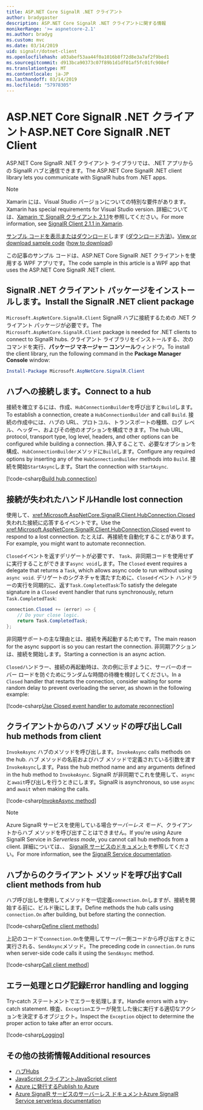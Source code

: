 ```yaml
---
title: ASP.NET Core SignalR .NET クライアント
author: bradygaster
description: ASP.NET Core SignalR .NET クライアントに関する情報
monikerRange: '>= aspnetcore-2.1'
ms.author: bradyg
ms.custom: mvc
ms.date: 03/14/2019
uid: signalr/dotnet-client
ms.openlocfilehash: a03abef53aa44f0a1016b8f72d8e3a7af2f9bed1
ms.sourcegitcommit: d913bca90373c07f89b1d1df01af5fc01fc908ef
ms.translationtype: MT
ms.contentlocale: ja-JP
ms.lasthandoff: 03/14/2019
ms.locfileid: "57978305"
---
```

# <a name="aspnet-core-signalr-net-client"></a><span data-ttu-id="80b62-103">ASP.NET Core SignalR .NET クライアント</span><span class="sxs-lookup"><span data-stu-id="80b62-103">ASP.NET Core SignalR .NET Client</span></span>

<span data-ttu-id="80b62-104">ASP.NET Core SignalR .NET クライアント ライブラリでは、.NET アプリからの SignalR ハブと通信できます。</span><span class="sxs-lookup"><span data-stu-id="80b62-104">The ASP.NET Core SignalR .NET client library lets you communicate with SignalR hubs from .NET apps.</span></span>

> [!NOTE]
> <span data-ttu-id="80b62-105">Xamarin には、Visual Studio バージョンについての特別な要件があります。</span><span class="sxs-lookup"><span data-stu-id="80b62-105">Xamarin has special requirements for Visual Studio version.</span></span> <span data-ttu-id="80b62-106">詳細については、[Xamarin で SignalR クライアント 2.1.1](https://github.com/aspnet/Announcements/issues/305)を参照してください。</span><span class="sxs-lookup"><span data-stu-id="80b62-106">For more information, see [SignalR Client 2.1.1 in Xamarin](https://github.com/aspnet/Announcements/issues/305).</span></span>

<span data-ttu-id="80b62-107">[サンプル コードを表示またはダウンロード](https://github.com/aspnet/Docs/tree/master/aspnetcore/signalr/dotnet-client/sample)します ([ダウンロード方法](xref:index#how-to-download-a-sample))。</span><span class="sxs-lookup"><span data-stu-id="80b62-107">[View or download sample code](https://github.com/aspnet/Docs/tree/master/aspnetcore/signalr/dotnet-client/sample) ([how to download](xref:index#how-to-download-a-sample))</span></span>

<span data-ttu-id="80b62-108">この記事のサンプル コードは、ASP.NET Core SignalR .NET クライアントを使用する WPF アプリです。</span><span class="sxs-lookup"><span data-stu-id="80b62-108">The code sample in this article is a WPF app that uses the ASP.NET Core SignalR .NET client.</span></span>

## <a name="install-the-signalr-net-client-package"></a><span data-ttu-id="80b62-109">SignalR .NET クライアント パッケージをインストールします。</span><span class="sxs-lookup"><span data-stu-id="80b62-109">Install the SignalR .NET client package</span></span>

<span data-ttu-id="80b62-110">`Microsoft.AspNetCore.SignalR.Client` SignalR ハブに接続するための .NET クライアント パッケージが必要です。</span><span class="sxs-lookup"><span data-stu-id="80b62-110">The `Microsoft.AspNetCore.SignalR.Client` package is needed for .NET clients to connect to SignalR hubs.</span></span> <span data-ttu-id="80b62-111">クライアント ライブラリをインストールする、次のコマンドを実行、**パッケージ マネージャー コンソール**ウィンドウ。</span><span class="sxs-lookup"><span data-stu-id="80b62-111">To install the client library, run the following command in the **Package Manager Console** window:</span></span>

```powershell
Install-Package Microsoft.AspNetCore.SignalR.Client
```

## <a name="connect-to-a-hub"></a><span data-ttu-id="80b62-112">ハブへの接続します。</span><span class="sxs-lookup"><span data-stu-id="80b62-112">Connect to a hub</span></span>

<span data-ttu-id="80b62-113">接続を確立するには、作成、`HubConnectionBuilder`を呼び出すと`Build`します。</span><span class="sxs-lookup"><span data-stu-id="80b62-113">To establish a connection, create a `HubConnectionBuilder` and call `Build`.</span></span> <span data-ttu-id="80b62-114">接続の作成中には、ハブの URL、プロトコル、トランスポートの種類、ログ レベル、ヘッダー、およびその他のオプションを構成できます。</span><span class="sxs-lookup"><span data-stu-id="80b62-114">The hub URL, protocol, transport type, log level, headers, and other options can be configured while building a connection.</span></span> <span data-ttu-id="80b62-115">挿入することで、必要なオプションを構成、`HubConnectionBuilder`メソッドに`Build`します。</span><span class="sxs-lookup"><span data-stu-id="80b62-115">Configure any required options by inserting any of the `HubConnectionBuilder` methods into `Build`.</span></span> <span data-ttu-id="80b62-116">接続を開始`StartAsync`します。</span><span class="sxs-lookup"><span data-stu-id="80b62-116">Start the connection with `StartAsync`.</span></span>

[!code-csharp[Build hub connection](dotnet-client/sample/signalrchatclient/MainWindow.xaml.cs?name=snippet_MainWindowClass&highlight=15-17,39)]

## <a name="handle-lost-connection"></a><span data-ttu-id="80b62-117">接続が失われたハンドル</span><span class="sxs-lookup"><span data-stu-id="80b62-117">Handle lost connection</span></span>

<span data-ttu-id="80b62-118">使用して、<xref:Microsoft.AspNetCore.SignalR.Client.HubConnection.Closed>失われた接続に応答するイベントです。</span><span class="sxs-lookup"><span data-stu-id="80b62-118">Use the <xref:Microsoft.AspNetCore.SignalR.Client.HubConnection.Closed> event to respond to a lost connection.</span></span> <span data-ttu-id="80b62-119">たとえば、再接続を自動化することがあります。</span><span class="sxs-lookup"><span data-stu-id="80b62-119">For example, you might want to automate reconnection.</span></span>

<span data-ttu-id="80b62-120">`Closed`イベントを返すデリゲートが必要です、 `Task`、非同期コードを使用せずに実行することができます`async void`します。</span><span class="sxs-lookup"><span data-stu-id="80b62-120">The `Closed` event requires a delegate that returns a `Task`, which allows async code to run without using `async void`.</span></span> <span data-ttu-id="80b62-121">デリゲートのシグネチャを満たすために、`Closed`イベント ハンドラーの実行を同期的に、返す`Task.CompletedTask`:</span><span class="sxs-lookup"><span data-stu-id="80b62-121">To satisfy the delegate signature in a `Closed` event handler that runs synchronously, return `Task.CompletedTask`:</span></span>

```csharp
connection.Closed += (error) => {
    // Do your close logic.
    return Task.CompletedTask;
};
```

<span data-ttu-id="80b62-122">非同期サポートの主な理由とは、接続を再起動するためです。</span><span class="sxs-lookup"><span data-stu-id="80b62-122">The main reason for the async support is so you can restart the connection.</span></span> <span data-ttu-id="80b62-123">非同期アクションは、接続を開始します。</span><span class="sxs-lookup"><span data-stu-id="80b62-123">Starting a connection is an async action.</span></span>

<span data-ttu-id="80b62-124">`Closed`ハンドラー、接続の再起動時は、次の例に示すように、サーバーのオーバー ロードを防ぐためにランダムな時間の待機を検討してください。</span><span class="sxs-lookup"><span data-stu-id="80b62-124">In a `Closed` handler that restarts the connection, consider waiting for some random delay to prevent overloading the server, as shown in the following example:</span></span>

[!code-csharp[Use Closed event handler to automate reconnection](dotnet-client/sample/signalrchatclient/MainWindow.xaml.cs?name=snippet_ClosedRestart)]

## <a name="call-hub-methods-from-client"></a><span data-ttu-id="80b62-125">クライアントからのハブ メソッドの呼び出し</span><span class="sxs-lookup"><span data-stu-id="80b62-125">Call hub methods from client</span></span>

<span data-ttu-id="80b62-126">`InvokeAsync` ハブのメソッドを呼び出します。</span><span class="sxs-lookup"><span data-stu-id="80b62-126">`InvokeAsync` calls methods on the hub.</span></span> <span data-ttu-id="80b62-127">ハブ メソッドの名前およびハブ メソッドで定義されている引数を渡す`InvokeAsync`します。</span><span class="sxs-lookup"><span data-stu-id="80b62-127">Pass the hub method name and any arguments defined in the hub method to `InvokeAsync`.</span></span> <span data-ttu-id="80b62-128">SignalR が非同期でこれを使用して、`async`と`await`呼び出しを行うときにします。</span><span class="sxs-lookup"><span data-stu-id="80b62-128">SignalR is asynchronous, so use `async` and `await` when making the calls.</span></span>

[!code-csharp[InvokeAsync method](dotnet-client/sample/signalrchatclient/MainWindow.xaml.cs?name=snippet_InvokeAsync)]

> [!NOTE]
> <span data-ttu-id="80b62-129">Azure SignalR サービスを使用している場合*サーバーレス モード*、クライアントからハブ メソッドを呼び出すことはできません。</span><span class="sxs-lookup"><span data-stu-id="80b62-129">If you're using Azure SignalR Service in *Serverless mode*, you cannot call hub methods from a client.</span></span> <span data-ttu-id="80b62-130">詳細については、、 [SignalR サービスのドキュメント](/azure/azure-signalr/signalr-concept-serverless-development-config)を参照してください。</span><span class="sxs-lookup"><span data-stu-id="80b62-130">For more information, see the [SignalR Service documentation](/azure/azure-signalr/signalr-concept-serverless-development-config).</span></span>

## <a name="call-client-methods-from-hub"></a><span data-ttu-id="80b62-131">ハブからのクライアント メソッドを呼び出す</span><span class="sxs-lookup"><span data-stu-id="80b62-131">Call client methods from hub</span></span>

<span data-ttu-id="80b62-132">ハブ呼び出しを使用してメソッドを一切定義`connection.On`しますが、接続を開始する前に、ビルド後にします。</span><span class="sxs-lookup"><span data-stu-id="80b62-132">Define methods the hub calls using `connection.On` after building, but before starting the connection.</span></span>

[!code-csharp[Define client methods](dotnet-client/sample/signalrchatclient/MainWindow.xaml.cs?name=snippet_ConnectionOn)]

<span data-ttu-id="80b62-133">上記のコードで`connection.On`を使用してサーバー側コードから呼び出すときに実行される、`SendAsync`メソッド。</span><span class="sxs-lookup"><span data-stu-id="80b62-133">The preceding code in `connection.On` runs when server-side code calls it using the `SendAsync` method.</span></span>

[!code-csharp[Call client method](dotnet-client/sample/signalrchat/hubs/chathub.cs?name=snippet_SendMessage)]

## <a name="error-handling-and-logging"></a><span data-ttu-id="80b62-134">エラー処理とログ記録</span><span class="sxs-lookup"><span data-stu-id="80b62-134">Error handling and logging</span></span>

<span data-ttu-id="80b62-135">Try-catch ステートメントでエラーを処理します。</span><span class="sxs-lookup"><span data-stu-id="80b62-135">Handle errors with a try-catch statement.</span></span> <span data-ttu-id="80b62-136">検査、`Exception`エラーが発生した後に実行する適切なアクションを決定するオブジェクト。</span><span class="sxs-lookup"><span data-stu-id="80b62-136">Inspect the `Exception` object to determine the proper action to take after an error occurs.</span></span>

[!code-csharp[Logging](dotnet-client/sample/signalrchatclient/MainWindow.xaml.cs?name=snippet_ErrorHandling)]

## <a name="additional-resources"></a><span data-ttu-id="80b62-137">その他の技術情報</span><span class="sxs-lookup"><span data-stu-id="80b62-137">Additional resources</span></span>

* [<span data-ttu-id="80b62-138">ハブ</span><span class="sxs-lookup"><span data-stu-id="80b62-138">Hubs</span></span>](xref:signalr/hubs)
* [<span data-ttu-id="80b62-139">JavaScript クライアント</span><span class="sxs-lookup"><span data-stu-id="80b62-139">JavaScript client</span></span>](xref:signalr/javascript-client)
* [<span data-ttu-id="80b62-140">Azure に発行する</span><span class="sxs-lookup"><span data-stu-id="80b62-140">Publish to Azure</span></span>](xref:signalr/publish-to-azure-web-app)
* [<span data-ttu-id="80b62-141">Azure SignalR サービスのサーバーレス ドキュメント</span><span class="sxs-lookup"><span data-stu-id="80b62-141">Azure SignalR Service serverless documentation</span></span>](/azure/azure-signalr/signalr-concept-serverless-development-config)

